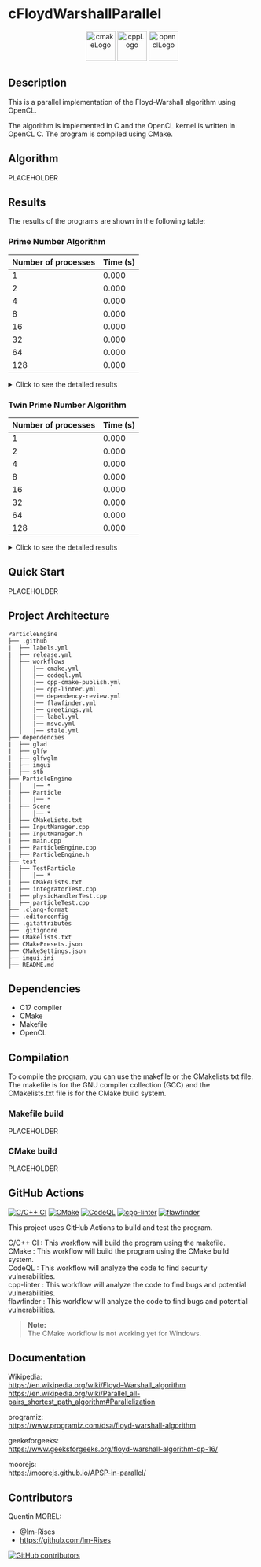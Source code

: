 # cFloydWarshallParallel

<p align="center">
      <img src="https://user-images.githubusercontent.com/59691442/183268126-b3d19e66-8f2d-463a-805e-ae6ef7cc6c01.png" alt="cmakeLogo" style="height:60px;"/>
      <img src="https://img.shields.io/badge/C-00599C?style=for-the-badge&logo=c&logoColor=white" alt="cppLogo" style="height:60px;"/>
      <img src="https://user-images.githubusercontent.com/59691442/206360390-76940955-0a28-43b5-83fb-46409c4324f7.png" alt="openclLogo" style="height:60px;"/>
</p>

## Description

This is a parallel implementation of the Floyd-Warshall algorithm using OpenCL.

The algorithm is implemented in C and the OpenCL kernel is written in OpenCL C. The program is compiled using CMake.

## Algorithm

<!--
The algorithm is implemented using the following steps:
1. Read the input file and store the graph in a matrix
2. Create a buffer for the graph matrix and copy the graph matrix to the buffer
3. Create a buffer for the result matrix and copy the graph matrix to the result buffer
4. Create a kernel and set the arguments
5. Execute the kernel
6. Read the result matrix from the result buffer
7. Print the result matrix
8. Free the memory
9. Exit
10. PROFIT!
11. (Optional) Write the result matrix to a file
12. (Optional) Print the execution time
13. (Optional) Print the execution time for each kernel execution
14. (Optional) Print the execution time for each kernel execution and the total execution time
15. (Optional) Print the execution time for each kernel execution and the total execution time and write the result matrix to a file
-->

PLACEHOLDER

## Results

The results of the programs are shown in the following table:

### Prime Number Algorithm

| Number of processes | Time (s) |
|---------------------|----------|
| 1                   | 0.000    |
| 2                   | 0.000    |
| 4                   | 0.000    |
| 8                   | 0.000    |
| 16                  | 0.000    |
| 32                  | 0.000    |
| 64                  | 0.000    |
| 128                 | 0.000    |

<details>
<summary>Click to see the detailed results</summary>
| Number of processes | Time (s) |
| ------------------- | -------- |
| 1                   | 0.000    |
| 2                   | 0.000    |
| 4                   | 0.000    |
| 8                   | 0.000    |
| 16                  | 0.000    |
| 32                  | 0.000    |
| 64                  | 0.000    |
| 128                 | 0.000    |
</details>

### Twin Prime Number Algorithm

| Number of processes | Time (s) |
|---------------------|----------|
| 1                   | 0.000    |
| 2                   | 0.000    |
| 4                   | 0.000    |
| 8                   | 0.000    |
| 16                  | 0.000    |
| 32                  | 0.000    |
| 64                  | 0.000    |
| 128                 | 0.000    |

<details>
<summary>Click to see the detailed results</summary>
| Number of processes | Time (s) |
| ------------------- | -------- |
| 1                   | 0.000    |
| 2                   | 0.000    |
| 4                   | 0.000    |
| 8                   | 0.000    |
| 16                  | 0.000    |
| 32                  | 0.000    |
| 64                  | 0.000    |
| 128                 | 0.000    |
</details>

## Quick Start

PLACEHOLDER

## Project Architecture

~~~
ParticleEngine
├── .github
|  ├── labels.yml
|  ├── release.yml
│  ├── workflows
│  │   |── cmake.yml
│  │   |── codeql.yml
│  │   |── cpp-cmake-publish.yml
│  │   |── cpp-linter.yml
│  │   |── dependency-review.yml
│  │   |── flawfinder.yml
│  │   |── greetings.yml
│  │   |── label.yml
│  │   |── msvc.yml
│  │   |── stale.yml
├── dependencies
|  ├── glad
|  ├── glfw
|  ├── glfwglm
|  ├── imgui
|  ├── stb
├── ParticleEngine
│  │   |── *
|  ├── Particle
│  │   |── *
|  ├── Scene
│  │   |── *
|  ├── CMakeLists.txt
|  ├── InputManager.cpp
|  ├── InputManager.h
|  ├── main.cpp
|  ├── ParticleEngine.cpp
|  ├── ParticleEngine.h
├── test
|  ├── TestParticle
│  │   |── *
|  ├── CMakeLists.txt
|  ├── integratorTest.cpp
|  ├── physicHandlerTest.cpp
|  ├── particleTest.cpp
├── .clang-format
├── .editorconfig
├── .gitattributes
├── .gitignore
├── CMakelists.txt
├── CMakePresets.json
├── CMakeSettings.json
├── imgui.ini
├── README.md
~~~

## Dependencies

- C17 compiler
- CMake
- Makefile
- OpenCL

## Compilation

To compile the program, you can use the makefile or the CMakelists.txt file.
The makefile is for the GNU compiler collection (GCC) and the CMakelists.txt file is for the CMake build system.

### Makefile build

PLACEHOLDER

### CMake build

PLACEHOLDER

## GitHub Actions

[![C/C++ CI](https://github.com/Im-Rises/cFloydWarshallParallel/actions/workflows/c-cpp.yml/badge.svg?branch=main)](https://github.com/Im-Rises/cFloydWarshallParallel/actions/workflows/c-cpp.yml)
[![CMake](https://github.com/Im-Rises/cFloydWarshallParallel/actions/workflows/cmake.yml/badge.svg?branch=main)](https://github.com/Im-Rises/cFloydWarshallParallel/actions/workflows/cmake.yml)
[![CodeQL](https://github.com/Im-Rises/cFloydWarshallParallel/actions/workflows/codeql.yml/badge.svg)](https://github.com/Im-Rises/cFloydWarshallParallel/actions/workflows/codeql.yml)
[![cpp-linter](https://github.com/Im-Rises/cFloydWarshallParallel/actions/workflows/cpp-linter.yml/badge.svg?branch=main)](https://github.com/Im-Rises/cFloydWarshallParallel/actions/workflows/cpp-linter.yml)
[![flawfinder](https://github.com/Im-Rises/cFloydWarshallParallel/actions/workflows/flawfinder.yml/badge.svg?branch=main)](https://github.com/Im-Rises/cFloydWarshallParallel/actions/workflows/flawfinder.yml)

This project uses GitHub Actions to build and test the program.

C/C++ CI : This workflow will build the program using the makefile.  
CMake : This workflow will build the program using the CMake build system.  
CodeQL : This workflow will analyze the code to find security vulnerabilities.  
cpp-linter : This workflow will analyze the code to find bugs and potential vulnerabilities.  
flawfinder : This workflow will analyze the code to find bugs and potential vulnerabilities.

> **Note:**  
> The CMake workflow is not working yet for Windows.

## Documentation

Wikipedia:  
<https://en.wikipedia.org/wiki/Floyd–Warshall_algorithm>  
<https://en.wikipedia.org/wiki/Parallel_all-pairs_shortest_path_algorithm#Parallelization>

programiz:  
<https://www.programiz.com/dsa/floyd-warshall-algorithm>

geekeforgeeks:  
<https://www.geeksforgeeks.org/floyd-warshall-algorithm-dp-16/>

moorejs:  
<https://moorejs.github.io/APSP-in-parallel/>

## Contributors

Quentin MOREL:

- @Im-Rises
- <https://github.com/Im-Rises>

[![GitHub contributors](https://contrib.rocks/image?repo=Im-Rises/cTwinPrimeNumberParallel)](https://github.com/Im-Rises/cTwinPrimeNumberParallel/graphs/contributors)

